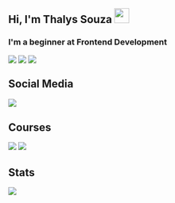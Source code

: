 ## Hi, I'm Thalys Souza <img src="https://media.giphy.com/media/hvRJCLFzcasrR4ia7z/giphy.gif" width="30" >

### I'm a beginner at Frontend Development

<div 
  style="
    display: flex;
    gap: 4px;
  "
>
  <img src="https://img.shields.io/badge/HTML5-E34F26?style=for-the-badge&logo=html5&logoColor=white"/>
  <img src="https://img.shields.io/badge/CSS3-1572B6?style=for-the-badge&logo=css3&logoColor=white"/>
  <img src="https://img.shields.io/badge/JavaScript-F7DF1E?style=for-the-badge&logo=javascript&logoColor=black"/>
  
</div>

## Social Media
<a href="https://youtube.com/@tharisuu">
<img src="https://img.shields.io/badge/YouTube-FF0000?style=for-the-badge&logo=youtube&logoColor=white">
</a>


## Courses

<img src="https://img.shields.io/badge/Udemy-EC5252?style=for-the-badge&logo=Udemy&logoColor=white">
<img src="https://img.shields.io/badge/Edx-193A3E?style=for-the-badge&logo=edx&logoColor=white">
  
## Stats
  
  <img src="https://github-readme-stats.vercel.app/api?username=Tharisuudev&theme=blue-green](https://github-readme-stats.vercel.app/api?username=anuraghazra&show_icons=true&theme=radical)https://github-readme-stats.vercel.app/api?username=anuraghazra&show_icons=true&theme=radical">
